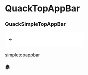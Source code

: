 # QuackTopAppBar

### QuackSimpleTopAppBar

<a href="team.duckie.quackquack.ui_QuackTopAppBar_QuackSimpleTopAppBar_simpletopappbar.png"><img src="team.duckie.quackquack.ui_QuackTopAppBar_QuackSimpleTopAppBar_simpletopappbar.png" width="50%"/></a>

simpletopappbar

#### [🏠](README.md)